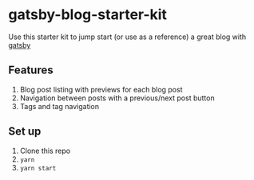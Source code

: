 # gatsby-blog-starter-kit

Use this starter kit to jump start (or use as a reference) a great blog with [gatsby][gatsby]

## Features

1. Blog post listing with previews for each blog post
1. Navigation between posts with a previous/next post button
1. Tags and tag navigation

## Set up

1. Clone this repo
1. `yarn`
1. `yarn start`

[gatsby]: https://www.gatsbyjs.org/
